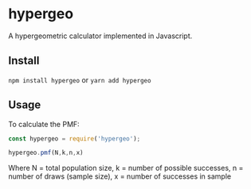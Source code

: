 # hypergeo

A hypergeometric calculator implemented in Javascript.

## Install

`npm install hypergeo`
or
`yarn add hypergeo`

## Usage

To calculate the PMF: 

```javascript
const hypergeo = require('hypergeo');

hypergeo.pmf(N,k,n,x)
```

Where N = total population size, k = number of possible successes, n = number of draws (sample size), x = number of successes in sample

